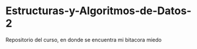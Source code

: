# Estructuras-y-Algoritmos-de-Datos-2
Repositorio del curso, en donde se encuentra mi bitacora miedo
